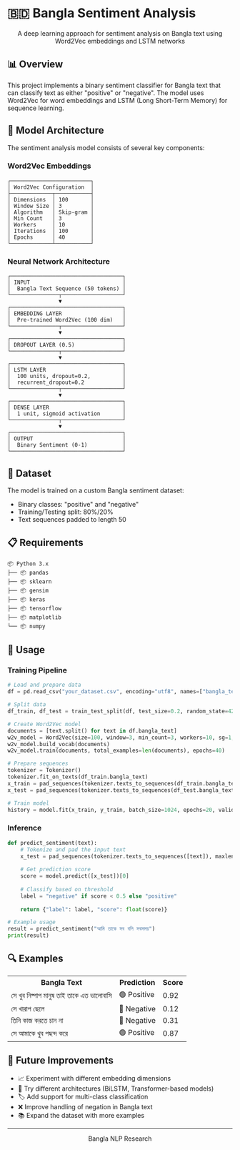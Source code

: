 # 🇧🇩 Bangla Sentiment Analysis

<div align="center">
<!--   <img src="https://via.placeholder.com/800x200/5D44B3/ffffff?text=Bangla+Sentiment+Analysis" alt="Bangla Sentiment Analysis Banner"/> -->
  <p>A deep learning approach for sentiment analysis on Bangla text using Word2Vec embeddings and LSTM networks</p>
</div>

## 📊 Overview

This project implements a binary sentiment classifier for Bangla text that can classify text as either "positive" or "negative". The model uses Word2Vec for word embeddings and LSTM (Long Short-Term Memory) for sequence learning.

<div align="center">
<!--   <img src="https://via.placeholder.com/600x300/f0f0f0/000000?text=Positive+vs+Negative+Classification" alt="Positive vs Negative Classification"/> -->
</div>

## 🧠 Model Architecture

<div align="center">
<!--   <img src="https://via.placeholder.com/800x400/e6f7ff/000000?text=Model+Architecture" alt="Model Architecture Diagram"/> -->
</div>

The sentiment analysis model consists of several key components:

### Word2Vec Embeddings
```
┌─────────────────────────┐
│ Word2Vec Configuration  │
├─────────────┬───────────┤
│ Dimensions  │ 100       │
│ Window Size │ 3         │
│ Algorithm   │ Skip-gram │
│ Min Count   │ 3         │
│ Workers     │ 10        │
│ Iterations  │ 100       │
│ Epochs      │ 40        │
└─────────────┴───────────┘
```

### Neural Network Architecture
```
┌───────────────────────────────────┐
│ INPUT                             │
│  Bangla Text Sequence (50 tokens) │
└───────────────┬───────────────────┘
                ▼
┌───────────────────────────────────┐
│ EMBEDDING LAYER                   │
│  Pre-trained Word2Vec (100 dim)   │
└───────────────┬───────────────────┘
                ▼
┌───────────────────────────────────┐
│ DROPOUT LAYER (0.5)               │
└───────────────┬───────────────────┘
                ▼
┌───────────────────────────────────┐
│ LSTM LAYER                        │
│  100 units, dropout=0.2,          │
│  recurrent_dropout=0.2            │
└───────────────┬───────────────────┘
                ▼
┌───────────────────────────────────┐
│ DENSE LAYER                       │
│  1 unit, sigmoid activation       │
└───────────────┬───────────────────┘
                ▼
┌───────────────────────────────────┐
│ OUTPUT                            │
│  Binary Sentiment (0-1)           │
└───────────────────────────────────┘
```



## 📁 Dataset

<div align="center">
<!--   <img src="https://via.placeholder.com/600x300/f0f0f0/000000?text=Dataset+Distribution" alt="Dataset Distribution"/> -->
</div>

The model is trained on a custom Bangla sentiment dataset:
- Binary classes: "positive" and "negative"
- Training/Testing split: 80%/20%
- Text sequences padded to length 50

## 📋 Requirements

```
📦 Python 3.x
├── 📦 pandas
├── 📦 sklearn
├── 📦 gensim
├── 📦 keras
├── 📦 tensorflow
├── 📦 matplotlib
└── 📦 numpy
```

## 🚀 Usage

### Training Pipeline

<div align="center">
<!--   <img src="https://via.placeholder.com/800x200/f0f0f0/000000?text=Training+Pipeline" alt="Training Pipeline"/> -->
</div>

```python
# Load and prepare data
df = pd.read_csv("your_dataset.csv", encoding="utf8", names=["bangla_text", "target"])

# Split data
df_train, df_test = train_test_split(df, test_size=0.2, random_state=42, shuffle=True)

# Create Word2Vec model
documents = [text.split() for text in df.bangla_text]
w2v_model = Word2Vec(size=100, window=3, min_count=3, workers=10, sg=1, iter=100)
w2v_model.build_vocab(documents)
w2v_model.train(documents, total_examples=len(documents), epochs=40)

# Prepare sequences
tokenizer = Tokenizer()
tokenizer.fit_on_texts(df_train.bangla_text)
x_train = pad_sequences(tokenizer.texts_to_sequences(df_train.bangla_text), maxlen=50)
x_test = pad_sequences(tokenizer.texts_to_sequences(df_test.bangla_text), maxlen=50)

# Train model
history = model.fit(x_train, y_train, batch_size=1024, epochs=20, validation_split=0.1)
```

### Inference

<div align="center">
<!--   <img src="https://via.placeholder.com/600x200/f0f0f0/000000?text=Prediction+Pipeline" alt="Prediction Pipeline"/> -->
</div>

```python
def predict_sentiment(text):
    # Tokenize and pad the input text
    x_test = pad_sequences(tokenizer.texts_to_sequences([text]), maxlen=50)
    
    # Get prediction score
    score = model.predict([x_test])[0]
    
    # Classify based on threshold
    label = "negative" if score < 0.5 else "positive"
    
    return {"label": label, "score": float(score)}

# Example usage
result = predict_sentiment("আমি তাকে সব বলি সবসময়")
print(result)
```



## 🔍 Examples

<div align="center">
  <table>
    <tr>
      <th>Bangla Text</th>
      <th>Prediction</th>
      <th>Score</th>
    </tr>
    <tr>
      <td>সে খুব নিষ্পাপ মানুষ তাই তাকে এত ভালোবাসি</td>
      <td>🟢 Positive</td>
      <td>0.92</td>
    </tr>
    <tr>
      <td>সে খারাপ ছেলে</td>
      <td>🔴 Negative</td>
      <td>0.12</td>
    </tr>
    <tr>
      <td>তিনি কাজ করতে চান না</td>
      <td>🔴 Negative</td>
      <td>0.31</td>
    </tr>
    <tr>
      <td>সে আমাকে খুব পছন্দ করে</td>
      <td>🟢 Positive</td>
      <td>0.87</td>
    </tr>
  </table>
</div>

## 🚀 Future Improvements

<div align="center">
<!--   <img src="https://via.placeholder.com/800x200/f0f0f0/000000?text=Future+Development+Roadmap" alt="Future Development Roadmap"/> -->
</div>

- 📈 Experiment with different embedding dimensions
- 🔄 Try different architectures (BiLSTM, Transformer-based models)
- 🏷️ Add support for multi-class classification
- ❌ Improve handling of negation in Bangla text
- 📚 Expand the dataset with more examples


---

<div align="center">
  <p>Bangla NLP Research</p>
</div>

